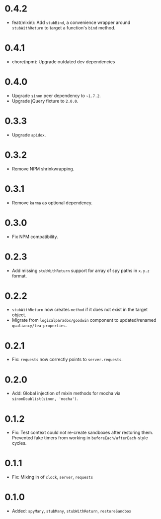 # 0.4.2

- feat(mixin): Add `stubBind`, a convenience wrapper around `stubWithReturn` to target a function's `bind` method.

# 0.4.1

- chore(npm): Upgrade outdated dev dependencies

# 0.4.0

- Upgrade `sinon` peer dependency to `~1.7.2`.
- Upgrade jQuery fixture to `2.0.0`.

# 0.3.3

- Upgrade `apidox`.

# 0.3.2

- Remove NPM shrinkwrapping.

# 0.3.1

- Remove `karma` as optional dependency.

# 0.3.0

- Fix NPM compatibility.

# 0.2.3

- Add missing `stubWithReturn` support for array of spy paths in `x.y.z` format.

# 0.2.2

- `stubWithReturn` now creates `method` if it does not exist in the target object.
- Migrate from `logicalparadox/goodwin` component to updated/renamed `qualiancy/tea-properties`.

# 0.2.1

- Fix: `requests` now correctly points to `server.requests`.

# 0.2.0

- Add: Global injection of mixin methods for mocha via `sinonDoublist(sinon, 'mocha')`.

# 0.1.2

- Fix: Test context could not re-create sandboxes after restoring them. Prevented fake timers from working in `beforeEach/afterEach`-style cycles.

# 0.1.1

- Fix: Mixing in of `clock`, `server`, `requests`

# 0.1.0

- Added: `spyMany`, `stubMany`, `stubWithReturn`, `restoreSandbox`
